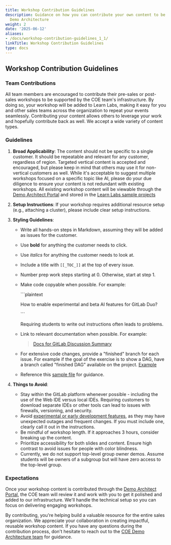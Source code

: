 ```yaml
---
title: Workshop Contribution Guidelines
description: Guidance on how you can contribute your own content to be supported by
  Demo Architecture
weight: 2
date: '2025-06-12'
aliases:
- /docs/workshop-contribution-guidelines_1_1/
linkTitle: Workshop Contribution Guidelines
type: docs
---
```


## Workshop Contribution Guidelines

### Team Contributions

All team members are encouraged to contribute their pre-sales or post-sales workshops to be supported by the COE team's infrastructure. By doing so, your workshop will be added to Learn Labs, making it easy for you and other sales teams across the organization to repeat your events seamlessly. Contributing your content allows others to leverage your work and hopefully contribute back as well. We accept a wide variety of content types.

### Guidelines

1. **Broad Applicability**: The content should not be specific to a single customer. It should be repeatable and relevant for any customer, regardless of region. Targeted vertical content is accepted and encouraged, but please keep in mind that others may use it for non-vertical customers as well. While it's acceptable to suggest multiple workshops focused on a specific topic like AI, please do your due diligence to ensure your content is not redundant with existing workshops. All existing workshop content will be viewable through the [Demo Architect Portal](https://cloud.gitlabdap.com/) and stored in the [Learn Labs sample projects](https://gitlab.com/gitlab-learn-labs/sample-projects)

2. **Setup Instructions**: If your workshop requires additional resource setup (e.g., attaching a cluster), please include clear setup instructions.

3. **Styling Guidelines**:
   - Write all hands-on steps in Markdown, assuming they will be added as issues for the customer.
   - Use **bold** for anything the customer needs to click.
   - Use *italics* for anything the customer needs to look at.
   - Include a title with `[[_TOC_]]` at the top of every issue.
   - Number prep work steps starting at 0. Otherwise, start at step 1.
   - Make code copyable when possible. For example:
   
     &#96;&#96;&#96;plaintext 

        How to enable experimental and beta AI features for GitLab Duo?

     &#96;&#96;&#96;

     Requiring students to write out instructions often leads to problems.
   - Link to relevant documentation when possible. For example:
     > [Docs for GitLab Discussion Summary](https://docs.gitlab.com/ee/user/discussions/index.html#summarize-issue-discussions-with-duo-chat)
   - For extensive code changes, provide a "finished" branch for each issue. For example if the goal of the exercise is to show a DAG, have a branch called "finished DAG" available on the project. [Example](https://gitlab.com/gitlab-learn-labs/sample-projects/tanuki-racing/-/tree/DAG?ref_type=heads)
   - Reference this [sample file](https://gitlab.com/gitlab-learn-labs/sample-projects/tanuki-racing/-/blob/main/Courses/Workshops/Duo_Enterprise/1_Modern_Development_With_GitLab_AI.md?ref_type=heads) for guidance.

4. **Things to Avoid**:
   - Stay within the GitLab platform whenever possible - including the use of the Web IDE versus local IDEs. Requiring customers to download separate IDEs or other tools can lead to issues with firewalls, versioning, and security. 
   - Avoid [experimental or early development features](https://docs.gitlab.com/development/documentation/experiment_beta/), as they may have unexpected outages and frequent changes. If you must include one, clearly call it out in the instructions. 
   - Be mindful of workshop length. If it approaches 3 hours, consider breaking up the content.
   - Prioritize accessibility for both slides and content. Ensure high contrast to avoid issues for people with color blindness.
   - Currently, we do not support top-level group owner demos. Assume students will be owners of a subgroup but will have zero access to the top-level group.

### Expectations

Once your workshop content is contributed through the [Demo Architect Portal](https://cloud.gitlabdap.com/), the COE team will review it and work with you to get it polished and added to our infrastructure. We'll handle the technical setup so you can focus on delivering engaging workshops. 

By contributing, you're helping build a valuable resource for the entire sales organization. We appreciate your collaboration in creating impactful, reusable workshop content. If you have any questions during the contribution process, don't hesitate to reach out to the [COE Demo Architecture team](https://gitlab.enterprise.slack.com/archives/C05E9EG6M5W) for guidance.
